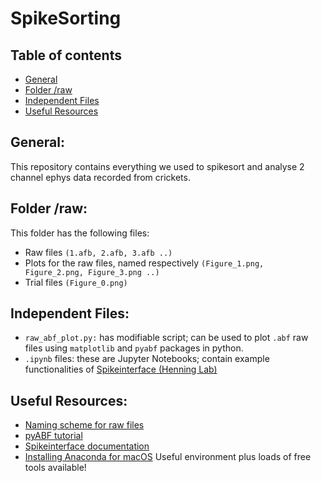# SpikeSorting
## Table of contents
* [General](#general)
* [Folder /raw](#folder-raw)
* [Independent Files](#independent-files)
* [Useful Resources](#useful-resources)

## General:
This repository contains everything we used to spikesort and analyse 2 channel ephys data recorded from crickets.
	
## Folder /raw:
This folder has the following files:
* Raw files ```(1.afb, 2.afb, 3.afb ..)```
* Plots for the raw files, named respectively ```(Figure_1.png, Figure_2.png, Figure_3.png ..)```
* Trial files ```(Figure_0.png)``` 
	
## Independent Files:
* ```raw_abf_plot.py:``` has modifiable script; can be used to plot ```.abf``` raw files using ```matplotlib``` and ```pyabf``` packages in python.
* ```.ipynb``` files: these are Jupyter Notebooks; contain example functionalities of [Spikeinterface (Henning Lab)](https://spikeinterface.readthedocs.io/)

## Useful Resources:
* [Naming scheme for raw files](https://docs.google.com/spreadsheets/d/1r-4rFreTUCHqioMG2dXIZKBZa0XNR_jEsXBSWfY0yk8/edit?usp=sharing)
* [pyABF tutorial](https://swharden.com/pyabf/tutorial#plot-a-sweep-with-matplotlib)
* [Spikeinterface documentation](https://spikeinterface.readthedocs.io/en/latest/)
* [Installing Anaconda for macOS](https://docs.anaconda.com/anaconda/install/mac-os/) Useful environment plus loads of free tools available!
